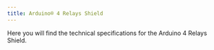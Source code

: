 ```yaml
---
title: Arduino® 4 Relays Shield
---
```


<TechSpecDescription>
    Here you will find the technical specifications for the Arduino 4 Relays Shield.
</TechSpecDescription>